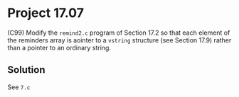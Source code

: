 # Project 17.07

(C99) Modify the `remind2.c` program of Section 17.2 so that each element of the
reminders array is aointer to a `vstring` structure (see Section 17.9) rather
than a pointer to an ordinary string.

## Solution

See `7.c`
